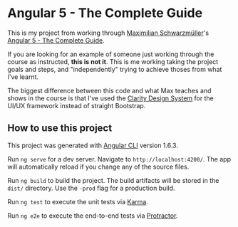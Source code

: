 # Angular 5 - The Complete Guide

This is my project from working through [Maximilian Schwarzmüller](https://www.udemy.com/user/maximilian-schwarzmuller/)'s [Angular 5 - The Complete Guide](https://www.udemy.com/the-complete-guide-to-angular-2).

If you are looking for an example of someone just working through the course as instructed, **this is not it**. This is me working taking the project goals and steps, and "independently" trying to achieve thoses from what I've learnt.

The biggest difference between this code and what Max teaches and shows in the course is that I've used the [Clarity Design System](https://vmware.github.io/clarity/) for the UI/UX framework instead of straight Bootstrap.

## How to use this project

This project was generated with [Angular CLI](https://github.com/angular/angular-cli) version 1.6.3.

Run `ng serve` for a dev server. Navigate to `http://localhost:4200/`. The app will automatically reload if you change any of the source files.

Run `ng build` to build the project. The build artifacts will be stored in the `dist/` directory. Use the `-prod` flag for a production build.

Run `ng test` to execute the unit tests via [Karma](https://karma-runner.github.io).

Run `ng e2e` to execute the end-to-end tests via [Protractor](http://www.protractortest.org/).

